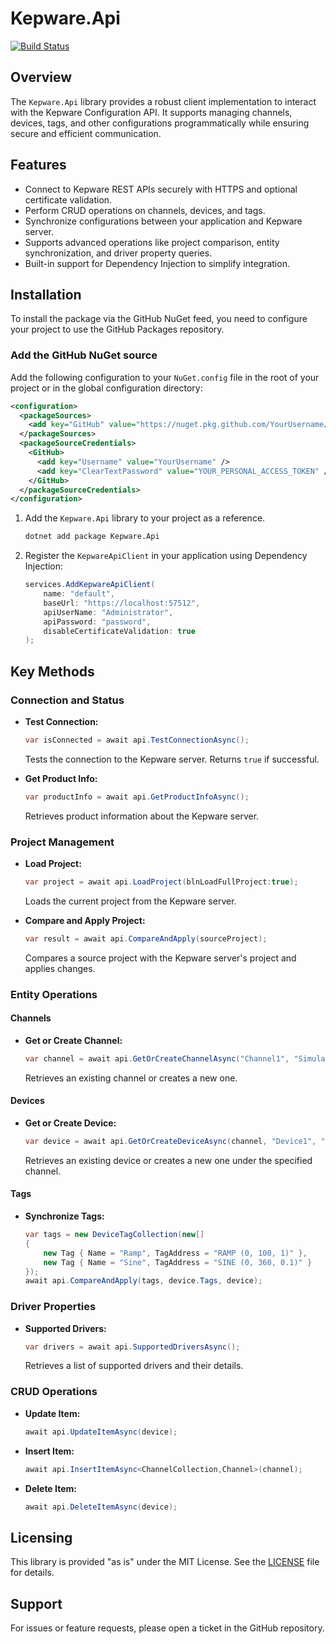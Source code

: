# Kepware.Api

[![Build Status](https://github.com/rlabbeptc/Kepware-ConfigAPI-SDK-dotnet/actions/workflows/dotnet.yml/badge.svg)](https://github.com/rlabbeptc/Kepware-ConfigAPI-SDK-dotnet/actions)

## Overview
The `Kepware.Api` library provides a robust client implementation to interact with the Kepware Configuration API. It supports managing channels, devices, tags, and other configurations programmatically while ensuring secure and efficient communication.

## Features
- Connect to Kepware REST APIs securely with HTTPS and optional certificate validation.
- Perform CRUD operations on channels, devices, and tags.
- Synchronize configurations between your application and Kepware server.
- Supports advanced operations like project comparison, entity synchronization, and driver property queries.
- Built-in support for Dependency Injection to simplify integration.

## Installation

To install the package via the GitHub NuGet feed, you need to configure your project to use the GitHub Packages repository.

### Add the GitHub NuGet source

Add the following configuration to your `NuGet.config` file in the root of your project or in the global configuration directory:

```xml
<configuration>
  <packageSources>
    <add key="GitHub" value="https://nuget.pkg.github.com/YourUsername/index.json" />
  </packageSources>
  <packageSourceCredentials>
    <GitHub>
      <add key="Username" value="YourUsername" />
      <add key="ClearTextPassword" value="YOUR_PERSONAL_ACCESS_TOKEN" />
    </GitHub>
  </packageSourceCredentials>
</configuration>
```

1. Add the `Kepware.Api` library to your project as a reference.
   ```bash
   dotnet add package Kepware.Api
   ```

2. Register the `KepwareApiClient` in your application using Dependency Injection:
   ```csharp
   services.AddKepwareApiClient(
       name: "default",
       baseUrl: "https://localhost:57512",
       apiUserName: "Administrator",
       apiPassword: "password",
       disableCertificateValidation: true
   );
   ```

## Key Methods

### Connection and Status
- **Test Connection:**
  ```csharp
  var isConnected = await api.TestConnectionAsync();
  ```
  Tests the connection to the Kepware server. Returns `true` if successful.

- **Get Product Info:**
  ```csharp
  var productInfo = await api.GetProductInfoAsync();
  ```
  Retrieves product information about the Kepware server.

### Project Management
- **Load Project:**
  ```csharp
  var project = await api.LoadProject(blnLoadFullProject:true);
  ```
  Loads the current project from the Kepware server.

- **Compare and Apply Project:**
  ```csharp
  var result = await api.CompareAndApply(sourceProject);
  ```
  Compares a source project with the Kepware server's project and applies changes.

### Entity Operations
#### Channels
- **Get or Create Channel:**
  ```csharp
  var channel = await api.GetOrCreateChannelAsync("Channel1", "Simulator");
  ```
  Retrieves an existing channel or creates a new one.

#### Devices
- **Get or Create Device:**
  ```csharp
  var device = await api.GetOrCreateDeviceAsync(channel, "Device1", "Simulator");
  ```
  Retrieves an existing device or creates a new one under the specified channel.

#### Tags
- **Synchronize Tags:**
  ```csharp
  var tags = new DeviceTagCollection(new[]
  {
      new Tag { Name = "Ramp", TagAddress = "RAMP (0, 100, 1)" },
      new Tag { Name = "Sine", TagAddress = "SINE (0, 360, 0.1)" }
  });
  await api.CompareAndApply(tags, device.Tags, device);
  ```

### Driver Properties
- **Supported Drivers:**
  ```csharp
  var drivers = await api.SupportedDriversAsync();
  ```
  Retrieves a list of supported drivers and their details.

### CRUD Operations
- **Update Item:**
  ```csharp
  await api.UpdateItemAsync(device);
  ```

- **Insert Item:**
  ```csharp
  await api.InsertItemAsync<ChannelCollection,Channel>(channel);
  ```

- **Delete Item:**
  ```csharp
  await api.DeleteItemAsync(device);
  ```

## Licensing
This library is provided "as is" under the MIT License. See the [LICENSE](../LICENSE.txt) file for details.

## Support
For issues or feature requests, please open a ticket in the GitHub repository.

